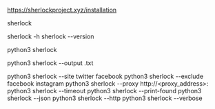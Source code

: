 https://sherlockproject.xyz/installation

sherlock

sherlock -h
sherlock --version

python3 sherlock <username>

python3 sherlock <username> --output <filename>.txt

python3 sherlock <username> --site twitter facebook
python3 sherlock <username> --exclude facebook instagram
python3 sherlock <username> --proxy http://<proxy_address>:<port>
python3 sherlock <username> --timeout <seconds>
python3 sherlock <username> --print-found
python3 sherlock <username> --json
python3 sherlock <username> --http
python3 sherlock <username> --verbose


